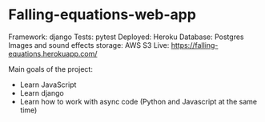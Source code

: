 # Falling-equations-web-app

Framework: django
Tests: pytest
Deployed: Heroku
Database: Postgres
Images and sound effects storage: AWS S3
Live: https://falling-equations.herokuapp.com/

Main goals of the project:
- Learn JavaScript
- Learn django
- Learn how to work with async code (Python and Javascript at the same time)
